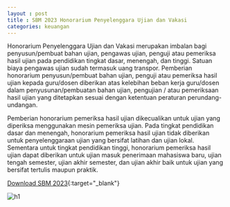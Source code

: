 ```yaml
---
layout : post
title : SBM 2023 Honorarium Penyelenggara Ujian dan Vakasi
categories: keuangan
---
```


Honorarium Penyelenggara Ujian dan Vakasi merupakan imbalan bagi penyusun/pembuat bahan ujian, pengawas ujian, penguji atau pemeriksa hasil ujian pada pendidikan tingkat dasar, menengah, dan tinggi. Satuan biaya pengawas ujian sudah termasuk uang transpor. Pemberian honorarium penyusun/pembuat bahan ujian, penguji atau pemeriksa hasil ujian kepada guru/dosen diberikan atas kelebihan beban kerja guru/dosen dalam penyusunan/pembuatan bahan ujian, pengujian / atau pemeriksaan hasil ujian yang ditetapkan sesuai dengan ketentuan peraturan perundang-undangan.

Pemberian honorarium pemeriksa hasil ujian dikecualikan untuk ujian yang diperiksa menggunakan mesin pemeriksa ujian. Pada tingkat pendidikan dasar dan menengah, honorarium pemeriksa hasil ujian tidak diberikan untuk penyelenggaraan ujian yang bersifat latihan dan ujian lokal. Sementara untuk tingkat pendidikan tinggi, honorarium pemeriksa hasil ujian dapat diberikan untuk ujian masuk penerimaan mahasiswa baru, ujian tengah semester, ujian akhir semester, dan ujian akhir baik untuk ujian yang bersifat tertulis maupun praktik.


[Download SBM 2023](https://firebasestorage.googleapis.com/v0/b/geotag-b7d33.appspot.com/o/SBM_2023.pdf?alt=media&token=228220bb-e660-47cd-bb6f-ef614ad11018){:target="_blank"}

![h1](https://firebasestorage.googleapis.com/v0/b/geotag-b7d33.appspot.com/o/SBM_2023_page-0017.jpg?alt=media&token=d16afd01-eb65-4c95-a166-81ae49256d4f)